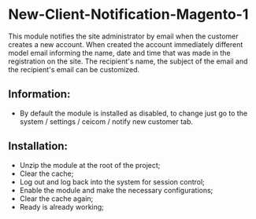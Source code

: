 # New-Client-Notification-Magento-1

This module notifies the site administrator by email when the customer creates a new account.
When created the account immediately different model email informing the name, date and time that was made in the registration on the site.
The recipient's name, the subject of the email and the recipient's email can be customized.

## Information:
- By default the module is installed as disabled, to change just go to the system / settings / ceicom / notify new customer tab.

## Installation:
- Unzip the module at the root of the project;
- Clear the cache;
- Log out and log back into the system for session control;
- Enable the module and make the necessary configurations;
- Clear the cache again;
- Ready is already working;